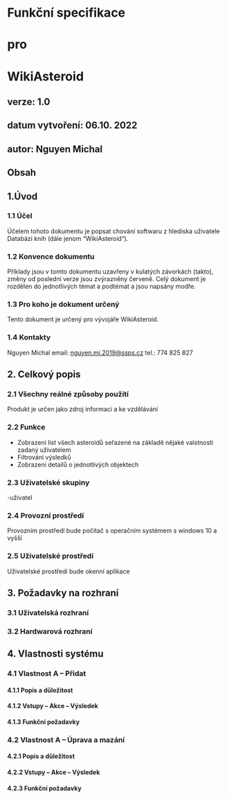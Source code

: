 # Funkční specifikace
# pro
# WikiAsteroid
## verze: 1.0
## datum vytvoření: 06.10. 2022
## autor: Nguyen Michal
## Obsah
## 1.Úvod
### 1.1 Účel
Účelem tohoto dokumentu je popsat chování softwaru z hlediska uživatele Databázi knih (dále jenom “WikiAsteroid“).
### 1.2 Konvence dokumentu
Příklady jsou v tomto dokumentu uzavřeny v kulatých závorkách (takto), změny od poslední verze jsou zvýrazněny červeně. Celý dokument je rozdělen do jednotlivých témat a podtémat a jsou napsány modře.
### 1.3 Pro koho je dokument určený
Tento dokument je určený pro vývojáře WikiAsteroid.  
### 1.4 Kontakty
Nguyen Michal
email: nguyen.mi.2019@ssps.cz
tel.: 774 825 827
## 2. Celkový popis
### 2.1 Všechny reálné způsoby použití
Produkt je určen jako zdroj informací a ke vzdělávání
### 2.2 Funkce
- Zobrazení list všech asteroidů seřazené na základě nějaké valstnosti zadaný uživatelem
- Filtrování výsledků
- Zobrazení detailů o jednotlivých objektech
### 2.3 Uživatelské skupiny
-uživatel
### 2.4 Provozní prostředí
Provozním prostředí bude počítač s operačním systémem s windows 10 a vyšší
### 2.5 Uživatelské prostředí
Uživatelské prostředí bude okenní aplikace
## 3. Požadavky na rozhraní
### 3.1 Uživatelská rozhraní

### 3.2 Hardwarová rozhraní
## 4. Vlastnosti systému
### 4.1 Vlastnost A – Přidat
#### 4.1.1 Popis a důležitost
#### 4.1.2 Vstupy – Akce – Výsledek
#### 4.1.3 Funkční požadavky
### 4.2 Vlastnost A – Úprava a mazání
#### 4.2.1 Popis a důležitost
#### 4.2.2 Vstupy – Akce – Výsledek
#### 4.2.3 Funkční požadavky

